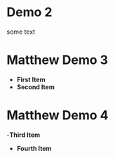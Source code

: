 # Demo 2

some text


# Matthew Demo 3

- **First Item**
- **Second Item**

# Matthew Demo 4

-**Third Item**
- **Fourth Item**
